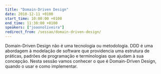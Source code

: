 ```yaml
---
title: "Domain-Driven Design"
date: 2010-12-11 +0100
start_time: 10:00:00 +0100
end_time: 11:30:00 +0100
speakers: ["joaonoliveira"]
redirect_from: /sessao/domain-driven-design/
---
```

Domain-Driven Design não é uma tecnologia ou metodologia. DDD é uma abordagem à modelação de software que providencia uma estrutura de práticas, padrões de programação e terminologias que ajudam à sua concepção. Nesta sessão vamos conhecer o que é Domain-Driven Design, quando o usar e como implementar.

